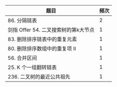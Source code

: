 | 题目                        | 频次 |
|---------------------------|----|
| 86\. 分隔链表                 | 2  |
| 剑指 Offer 54\. 二叉搜索树的第k大节点 | 1  |
| 83\. 删除排序链表中的重复元素         | 1  |
| 80\. 删除排序数组中的重复项 II       | 1  |
| 56\. 合并区间                 | 1  |
| 25\. K 个一组翻转链表            | 1  |
| 236\. 二叉树的最近公共祖先          | 1  |